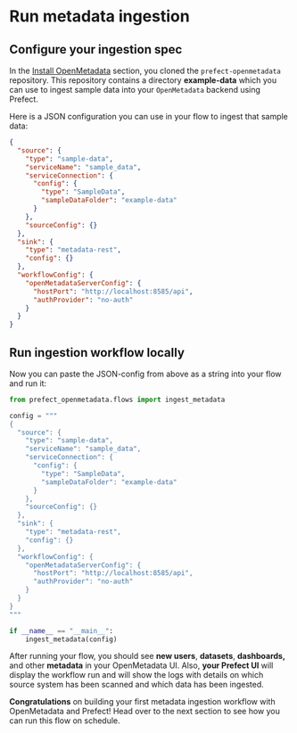 # Run metadata ingestion

## Configure your ingestion spec

In the [Install OpenMetadata](install_openmetadata.md) section, you cloned the `prefect-openmetadata` repository. This repository contains a directory **example-data** which you can use to ingest sample data into your `OpenMetadata` backend using Prefect. 

Here is a JSON configuration you can use in your flow to ingest that sample data:

```json
{
  "source": {
    "type": "sample-data",
    "serviceName": "sample_data",
    "serviceConnection": {
      "config": {
        "type": "SampleData",
        "sampleDataFolder": "example-data"
      }
    },
    "sourceConfig": {}
  },
  "sink": {
    "type": "metadata-rest",
    "config": {}
  },
  "workflowConfig": {
    "openMetadataServerConfig": {
      "hostPort": "http://localhost:8585/api",
      "authProvider": "no-auth"
    }
  }
}
```

## Run ingestion workflow locally

Now you can paste the JSON-config from above as a string into your flow and run it:

```python
from prefect_openmetadata.flows import ingest_metadata

config = """
{
  "source": {
    "type": "sample-data",
    "serviceName": "sample_data",
    "serviceConnection": {
      "config": {
        "type": "SampleData",
        "sampleDataFolder": "example-data"
      }
    },
    "sourceConfig": {}
  },
  "sink": {
    "type": "metadata-rest",
    "config": {}
  },
  "workflowConfig": {
    "openMetadataServerConfig": {
      "hostPort": "http://localhost:8585/api",
      "authProvider": "no-auth"
    }
  }
}
"""

if __name__ == "__main__":
    ingest_metadata(config)
```

After running your flow, you should see **new users**, **datasets**, **dashboards,** and other **metadata** in your OpenMetadata UI. Also, **your Prefect UI** will display the workflow run and will show the logs with details on which source system has been scanned and which data has been ingested.

**Congratulations** on building your first metadata ingestion workflow with OpenMetadata and Prefect! Head over to the next section to see how you can run this flow on schedule. 
